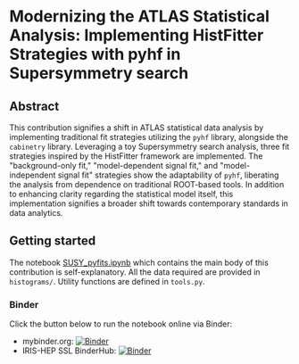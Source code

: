 # Modernizing the ATLAS Statistical Analysis: Implementing HistFitter Strategies with pyhf in Supersymmetry search

## Abstract

This contribution signifies a shift in ATLAS statistical data analysis by implementing traditional fit strategies utilizing the `pyhf` library, alongside the `cabinetry` library. Leveraging a toy Supersymmetry search analysis, three fit strategies inspired by the HistFitter framework are implemented. The "background-only fit," "model-dependent signal fit," and "model-independent signal fit" strategies show the adaptability of `pyhf`, liberating the analysis from dependence on traditional ROOT-based tools. In addition to enhancing clarity regarding the statistical model itself, this implementation signifies a broader shift towards contemporary standards in data analytics.

## Getting started

The notebook [SUSY_pyfits.ipynb](https://gitlab.cern.ch/ekourlit/pyhf2023-atlas-susy-fits/-/blob/master/SUSY_pyfits.ipynb) which contains the main body of this contribution is self-explanatory. All the data required are provided in `histograms/`. Utility functions are defined in `tools.py`.

### Binder

Click the button below to run the notebook online via Binder:

* mybinder.org: [![Binder](https://mybinder.org/badge_logo.svg)](https://mybinder.org/v2/git/https%3A%2F%2Fgitlab.cern.ch%2Fekourlit%2Fpyhf2023-atlas-susy-fits.git/HEAD?labpath=SUSY_pyfits.ipynb)
* IRIS-HEP SSL BinderHub: [![Binder](https://binderhub.ssl-hep.org/badge_logo.svg)](https://binderhub.ssl-hep.org/v2/git/https%3A%2F%2Fgitlab.cern.ch%2Fekourlit%2Fpyhf2023-atlas-susy-fits/HEAD?labpath=SUSY_pyfits.ipynb)
